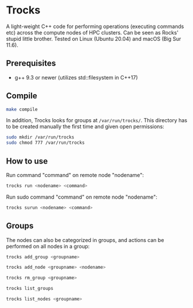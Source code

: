 # Trocks
A light-weight C++ code for performing operations (executing commands etc) across the compute nodes of HPC clusters. Can be seen as Rocks' stupid little brother. Tested on Linux (Ubuntu 20.04) and macOS (Big Sur 11.6).

## Prerequisites
- g++ 9.3 or newer (utilizes std::filesystem in C++17)

## Compile
```bash
make compile
```
In addition, Trocks looks for groups at `/var/run/trocks/`. This directory has to be created manually the first time and given open permissions:
```bash
sudo mkdir /var/run/trocks
sudo chmod 777 /var/run/trocks
```

## How to use
Run command "command" on remote node "nodename":
```bash
trocks run <nodename> <command>
```

Run sudo command "command" on remote node "nodename":
```bash
trocks surun <nodename> <command>
```

## Groups
The nodes can also be categorized in groups, and actions can be performed on all nodes in a group:
```bash
trocks add_group <groupname>
```
```bash
trocks add_node <groupname> <nodename>
```
```bash
trocks rm_group <groupname>
```
```bash
trocks list_groups
```
```bash
trocks list_nodes <groupname>
```

